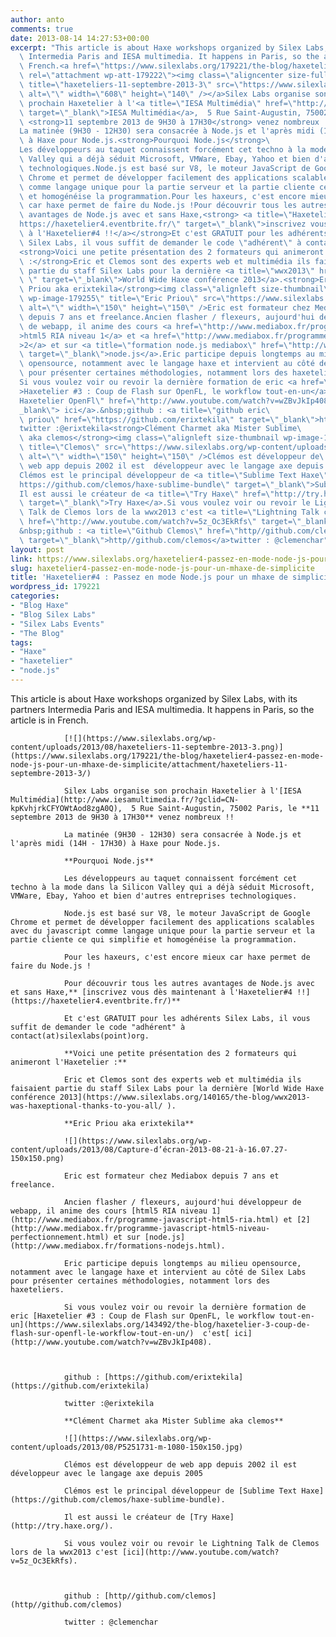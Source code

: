 ```yaml
---
author: anto
comments: true
date: 2013-08-14 14:27:53+00:00
excerpt: "This article is about Haxe workshops organized by Silex Labs, with its partners\
  \ Intermedia Paris and IESA multimedia. It happens in Paris, so the article is in\
  \ French.<a href=\"https://www.silexlabs.org/179221/the-blog/haxetelier4-passez-en-mode-node-js-pour-un-mhaxe-de-simplicite/attachment/haxeteliers-11-septembre-2013-3/\"\
  \ rel=\"attachment wp-att-179222\"><img class=\"aligncenter size-full wp-image-179222\"\
  \ title=\"haxeteliers-11-septembre-2013-3\" src=\"https://www.silexlabs.org/wp-content/uploads/2013/08/haxeteliers-11-septembre-2013-3.png\"\
  \ alt=\"\" width=\"608\" height=\"140\" /></a>Silex Labs organise son\
  \ prochain Haxetelier à l'<a title=\"IESA Multimédia\" href=\"http://www.iesamultimedia.fr/?gclid=CN-kpKvhjrkCFYOWtAod8zgA0Q\"\
  \ target=\"_blank\">IESA Multimédia</a>,  5 Rue Saint-Augustin, 75002 Paris, le\
  \ <strong>11 septembre 2013 de 9H30 à 17H30</strong> venez nombreux !!\
  La matinée (9H30 - 12H30) sera consacrée à Node.js et l'après midi (14H - 17H30)\
  \ à Haxe pour Node.js.<strong>Pourquoi Node.js</strong>\
  Les développeurs au taquet connaissent forcément cet techno à la mode dans la Silicon\
  \ Valley qui a déjà séduit Microsoft, VMWare, Ebay, Yahoo et bien d'autres entreprises\
  \ technologiques.Node.js est basé sur V8, le moteur JavaScript de Google\
  \ Chrome et permet de développer facilement des applications scalables avec du javascript\
  \ comme langage unique pour la partie serveur et la partie cliente ce qui simplifie\
  \ et homogénéise la programmation.Pour les haxeurs, c'est encore mieux\
  \ car haxe permet de faire du Node.js !Pour découvrir tous les autres\
  \ avantages de Node.js avec et sans Haxe,<strong> <a title=\"Haxetelier 4\" href=\"\
  https://haxetelier4.eventbrite.fr/\" target=\"_blank\">inscrivez vous dès maintenant\
  \ à l'Haxetelier#4 !!</a></strong>Et c'est GRATUIT pour les adhérents\
  \ Silex Labs, il vous suffit de demander le code \"adhérent\" à contact(at)silexlabs(point)org.\
  <strong>Voici une petite présentation des 2 formateurs qui animeront l'Haxetelier\
  \ :</strong>Eric et Clemos sont des experts web et multimédia ils faisaient\
  \ partie du staff Silex Labs pour la dernière <a title=\"wwx2013\" href=\"https://www.silexlabs.org/140165/the-blog/wwx2013-was-haxeptional-thanks-to-you-all/\
  \ \" target=\"_blank\">World Wide Haxe conférence 2013</a>.<strong>Eric\
  \ Priou aka erixtekila</strong><img class=\"alignleft size-thumbnail\
  \ wp-image-179255\" title=\"Eric Priou\" src=\"https://www.silexlabs.org/wp-content/uploads/2013/08/Capture-d’écran-2013-08-21-à-16.07.27-150x150.png\"\
  \ alt=\"\" width=\"150\" height=\"150\" />Eric est formateur chez Mediabox\
  \ depuis 7 ans et freelance.Ancien flasher / flexeurs, aujourd'hui développeur\
  \ de webapp, il anime des cours <a href=\"http://www.mediabox.fr/programme-javascript-html5-ria.html\"\
  >html5 RIA niveau 1</a> et <a href=\"http://www.mediabox.fr/programme-javascript-html5-niveau-perfectionnement.html\"\
  >2</a> et sur <a title=\"formation node.js mediabox\" href=\"http://www.mediabox.fr/formations-nodejs.html\"\
  \ target=\"_blank\">node.js</a>.Eric participe depuis longtemps au milieu\
  \ opensource, notamment avec le langage haxe et intervient au côté de Silex Labs\
  \ pour présenter certaines méthodologies, notamment lors des haxeteliers.\
  Si vous voulez voir ou revoir la dernière formation de eric <a href=\"https://www.silexlabs.org/143492/the-blog/haxetelier-3-coup-de-flash-sur-openfl-le-workflow-tout-en-un/\"\
  >Haxetelier #3 : Coup de Flash sur OpenFL, le workflow tout-en-un</a>  c'est<a title=\"\
  Haxetelier OpenFl\" href=\"http://www.youtube.com/watch?v=wZBvJkIp408\" target=\"\
  _blank\"> ici</a>.&nbsp;github : <a title=\"github eric\
  \ priou\" href=\"https://github.com/erixtekila\" target=\"_blank\">https://github.com/erixtekila</a>\
  twitter :@erixtekila<strong>Clément Charmet aka Mister Sublime\
  \ aka clemos</strong><img class=\"alignleft size-thumbnail wp-image-179256\"\
  \ title=\"Clemos\" src=\"https://www.silexlabs.org/wp-content/uploads/2013/08/P5251731-m-1080-150x150.jpg\"\
  \ alt=\"\" width=\"150\" height=\"150\" />Clémos est développeur de\
  \ web app depuis 2002 il est  développeur avec le langage axe depuis 2005\
  Clémos est le principal développeur de <a title=\"Sublime Text Haxe\" href=\"\
  https://github.com/clemos/haxe-sublime-bundle\" target=\"_blank\">Sublime Text Haxe</a>.\
  Il est aussi le créateur de <a title=\"Try Haxe\" href=\"http://try.haxe.org/\"\
  \ target=\"_blank\">Try Haxe</a>.Si vous voulez voir ou revoir le Lightning\
  \ Talk de Clemos lors de la wwx2013 c'est <a title=\"Lightning Talk clemos wwx2013\"\
  \ href=\"http://www.youtube.com/watch?v=5z_Oc3EkRfs\" target=\"_blank\">ici</a>.\
  &nbsp;github : <a title=\"Github Clemos\" href=\"http//github.com/clemos\"\
  \ target=\"_blank\">http//github.com/clemos</a>twitter : @clemenchar"
layout: post
link: https://www.silexlabs.org/haxetelier4-passez-en-mode-node-js-pour-un-mhaxe-de-simplicite/
slug: haxetelier4-passez-en-mode-node-js-pour-un-mhaxe-de-simplicite
title: 'Haxetelier#4 : Passez en mode Node.js pour un mhaxe de simplicité'
wordpress_id: 179221
categories:
- "Blog Haxe"
- "Blog Silex Labs"
- "Silex Labs Events"
- "The Blog"
tags:
- "Haxe"
- "haxetelier"
- "node.js"
---
```


This article is about Haxe workshops organized by Silex Labs, with its partners Intermedia Paris and IESA multimedia. It happens in Paris, so the article is in French.

				[![](https://www.silexlabs.org/wp-content/uploads/2013/08/haxeteliers-11-septembre-2013-3.png)](https://www.silexlabs.org/179221/the-blog/haxetelier4-passez-en-mode-node-js-pour-un-mhaxe-de-simplicite/attachment/haxeteliers-11-septembre-2013-3/)

				Silex Labs organise son prochain Haxetelier à l'[IESA Multimédia](http://www.iesamultimedia.fr/?gclid=CN-kpKvhjrkCFYOWtAod8zgA0Q),  5 Rue Saint-Augustin, 75002 Paris, le **11 septembre 2013 de 9H30 à 17H30** venez nombreux !!

				La matinée (9H30 - 12H30) sera consacrée à Node.js et l'après midi (14H - 17H30) à Haxe pour Node.js.

				**Pourquoi Node.js**

				Les développeurs au taquet connaissent forcément cet techno à la mode dans la Silicon Valley qui a déjà séduit Microsoft, VMWare, Ebay, Yahoo et bien d'autres entreprises technologiques.

				Node.js est basé sur V8, le moteur JavaScript de Google Chrome et permet de développer facilement des applications scalables avec du javascript comme langage unique pour la partie serveur et la partie cliente ce qui simplifie et homogénéise la programmation.

				Pour les haxeurs, c'est encore mieux car haxe permet de faire du Node.js !

				Pour découvrir tous les autres avantages de Node.js avec et sans Haxe,** [inscrivez vous dès maintenant à l'Haxetelier#4 !!](https://haxetelier4.eventbrite.fr/)**

				Et c'est GRATUIT pour les adhérents Silex Labs, il vous suffit de demander le code "adhérent" à contact(at)silexlabs(point)org.

				**Voici une petite présentation des 2 formateurs qui animeront l'Haxetelier :**

				Eric et Clemos sont des experts web et multimédia ils faisaient partie du staff Silex Labs pour la dernière [World Wide Haxe conférence 2013](https://www.silexlabs.org/140165/the-blog/wwx2013-was-haxeptional-thanks-to-you-all/ ).

				**Eric Priou aka erixtekila**

				![](https://www.silexlabs.org/wp-content/uploads/2013/08/Capture-d’écran-2013-08-21-à-16.07.27-150x150.png)

				Eric est formateur chez Mediabox depuis 7 ans et freelance.

				Ancien flasher / flexeurs, aujourd'hui développeur de webapp, il anime des cours [html5 RIA niveau 1](http://www.mediabox.fr/programme-javascript-html5-ria.html) et [2](http://www.mediabox.fr/programme-javascript-html5-niveau-perfectionnement.html) et sur [node.js](http://www.mediabox.fr/formations-nodejs.html).

				Eric participe depuis longtemps au milieu opensource, notamment avec le langage haxe et intervient au côté de Silex Labs pour présenter certaines méthodologies, notamment lors des haxeteliers.

				Si vous voulez voir ou revoir la dernière formation de eric [Haxetelier #3 : Coup de Flash sur OpenFL, le workflow tout-en-un](https://www.silexlabs.org/143492/the-blog/haxetelier-3-coup-de-flash-sur-openfl-le-workflow-tout-en-un/)  c'est[ ici](http://www.youtube.com/watch?v=wZBvJkIp408).



				github : [https://github.com/erixtekila](https://github.com/erixtekila)

				twitter :@erixtekila

				**Clément Charmet aka Mister Sublime aka clemos**

				![](https://www.silexlabs.org/wp-content/uploads/2013/08/P5251731-m-1080-150x150.jpg)

				Clémos est développeur de web app depuis 2002 il est  développeur avec le langage axe depuis 2005

				Clémos est le principal développeur de [Sublime Text Haxe](https://github.com/clemos/haxe-sublime-bundle).

				Il est aussi le créateur de [Try Haxe](http://try.haxe.org/).

				Si vous voulez voir ou revoir le Lightning Talk de Clemos lors de la wwx2013 c'est [ici](http://www.youtube.com/watch?v=5z_Oc3EkRfs).



				github : [http//github.com/clemos](http//github.com/clemos)

				twitter : @clemenchar
